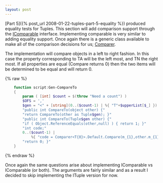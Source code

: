 ```yaml
---
layout: post
---
```

[Part 5]({% post_url 2008-01-22-tuples-part-5-equality %}) produced equality tests for Tuples.  This section will add comparison support through the [IComparable<T>](http://msdn2.microsoft.com/en-us/library/4d7sx9hd.aspx) interface.  Implementing comparable is very similar to adding equality support.  Once again there is a generic class available to make all of the comparison decisions for us; [Comparer<T>](http://msdn2.microsoft.com/en-us/library/cfttsh47.aspx).

The implementation will compare objects in a left to right fashion.  In this case the property corresponding to TA will be the left most, and TN the right most.  If all properties are equal (Compare returns 0) then the two items will be determined to be equal and will return 0.

{% raw %}
```powershell
    function script:Gen-CompareTo  
    {  
        param ( [int] $count = $(throw "Need a count") )   
        $OFS = ','   
        $gen = "<" + [string](0..($count-1) | %{ "T"+$upperList[$_] }) + ">"       
        "public int CompareTo(object other) {"   
        "return CompareTo(other as Tuple$gen); }"   
        "public int CompareTo(Tuple$gen other) {"   
        "if ( Object.ReferenceEquals(other,null) ) { return 1; }"   
        "int code;"   
        0..($count-1) |   
            %{ "code = Comparer<T{0}>.Default.Compare(m_{1},other.m_{1}); if (code != 0) {{ return code; }}" -f $upperList[$_],$lowerList[$_] }   
        "return 0; }"   
    }
```
{% endraw %}

Once again the same questions arise about implementing IComparable<Tuple> vs IComparable<ITuple> (or both).  The arguments are fairly similar and as a result I decided to skip implementing the ITuple version for now.

